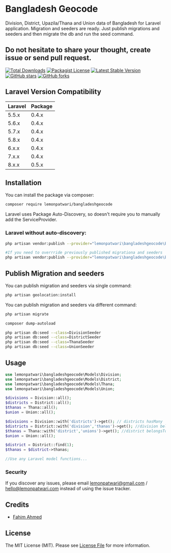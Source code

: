 # Bangladesh Geocode

Division, District, Upazila/Thana and Union data of Bangladesh for Laravel application. Migration and seeders are ready.
Just publish migrations and seeders and then migrate the db and run the seed command.

## Do not hesitate to share your thought, create issue or send pull request.

[![Total Downloads](https://img.shields.io/packagist/dt/lemonpatwari/bangladeshgeocode.svg?style=flat-square)](https://packagist.org/packages/lemonpatwari/bangladeshgeocode)
[![Packagist License](https://poser.pugx.org/lemonpatwari/bangladeshgeocode/license.png)](http://choosealicense.com/licenses/mit/)
[![Latest Stable Version](https://poser.pugx.org/lemonpatwari/bangladeshgeocode/version.png)](https://packagist.org/packages/lemonpatwari/bangladeshgeocode)
[![GitHub stars](https://img.shields.io/github/stars/lemonpatwari/laravel-bangladesh-geocode)](https://github.com/lemonpatwari/bangladeshgeocode/stargazers)
[![GitHub forks](https://img.shields.io/github/forks/lemonpatwari/laravel-bangladesh-geocode)](https://github.com/lemonpatwari/bangladeshgeocode/network)


## Laravel Version Compatibility

Laravel  | Package
:---------|:----------
5.5.x    | 0.4.x
5.6.x    | 0.4.x
5.7.x    | 0.4.x
5.8.x    | 0.4.x
6.x.x    | 0.4.x
7.x.x    | 0.4.x
8.x.x    | 0.5.x

## Installation

You can install the package via composer:

```bash
composer require lemonpatwari/bangladeshgeocode
```

Laravel uses Package Auto-Discovery, so doesn't require you to manually add the ServiceProvider.


### Laravel without auto-discovery:
```bash
php artisan vendor:publish --provider="lemonpatwari\bangladeshgeocode\BangladeshGeocodeServiceProvider"

#If you need to overrride previously published migrationa and seeders
php artisan vendor:publish --provider="lemonpatwari\bangladeshgeocode\BangladeshGeocodeServiceProvider" --force

```

## Publish Migration and seeders

You can publish migration and seeders via single command:


```bash
php artisan geolocation:install
```

You can publish migration and seeders via different command:


```bash
php artisan migrate

composer dump-autoload

php artisan db:seed --class=DivisionSeeder
php artisan db:seed --class=DistrictSeeder
php artisan db:seed --class=ThanaSeeder
php artisan db:seed --class=UnionSeeder
```

## Usage

``` php
use lemonpatwari\bangladeshgeocode\Models\Division;
use lemonpatwari\bangladeshgeocode\Models\District;
use lemonpatwari\bangladeshgeocode\Models\Thana;
use lemonpatwari\bangladeshgeocode\Models\Union;

$divisions = Division::all();
$districts = District::all();
$thanas = Thana::all();
$union = Union::all();

$divisions = Division::with('districts')->get(); // districts hasMany
$districts = District::with('division','thanas')->get(); //division belongsTo and thanas hasMany
$thanas = Thana::with('district','unions')->get(); //district belongsTo and unions hasMany;
$union = Union::all();

$district = District::find(1);
$thanas = $district->thanas;

//Use any Laravel model functions...
```

### Security

If you discover any issues, please email lemonpatwari@gmail.com
/ hello@lemonpatwari.com instead of using the issue tracker.

## Credits

- [Fahim Ahmed](https://github.com/fahim525)

## License

The MIT License (MIT). Please see [License File](LICENSE.md) for more information.
